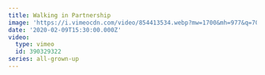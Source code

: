 ```yaml
---
title: Walking in Partnership
image: 'https://i.vimeocdn.com/video/854413534.webp?mw=1700&mh=977&q=70'
date: '2020-02-09T15:30:00.000Z'
video:
  type: vimeo
  id: 390329322
series: all-grown-up
---
```



